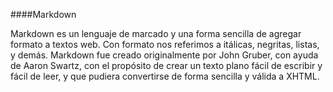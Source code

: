 ####Markdown

Markdown es un lenguaje de marcado y una forma sencilla de agregar formato a textos web. Con formato nos referimos a itálicas, negritas, listas, y demás. Markdown fue creado originalmente por John Gruber, con ayuda de Aaron Swartz, con el propósito de crear un texto plano fácil de escribir y fácil de leer, y que pudiera convertirse de forma sencilla y válida a XHTML.
